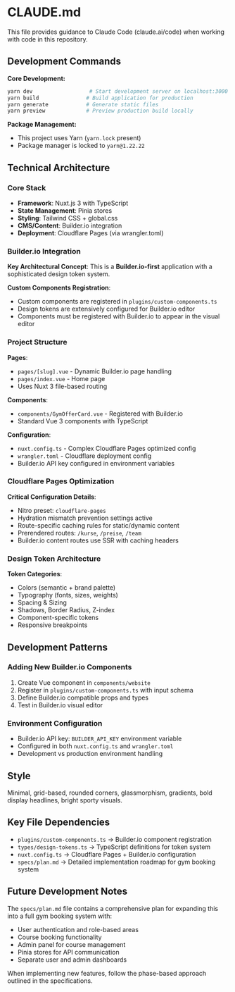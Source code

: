 # CLAUDE.md

This file provides guidance to Claude Code (claude.ai/code) when working with code in this repository.

## Development Commands

**Core Development:**
```bash
yarn dev                  # Start development server on localhost:3000
yarn build               # Build application for production
yarn generate            # Generate static files
yarn preview             # Preview production build locally
```

**Package Management:**
- This project uses Yarn (`yarn.lock` present)
- Package manager is locked to `yarn@1.22.22`

## Technical Architecture

### Core Stack
- **Framework**: Nuxt.js 3 with TypeScript
- **State Management**: Pinia stores
- **Styling**: Tailwind CSS + global.css
- **CMS/Content**: Builder.io integration
- **Deployment**: Cloudflare Pages (via wrangler.toml)

### Builder.io Integration

**Key Architectural Concept**: This is a **Builder.io-first** application with a sophisticated design token system.

**Custom Components Registration**: 
- Custom components are registered in `plugins/custom-components.ts`
- Design tokens are extensively configured for Builder.io editor
- Components must be registered with Builder.io to appear in the visual editor

### Project Structure

**Pages**: 
- `pages/[slug].vue` - Dynamic Builder.io page handling
- `pages/index.vue` - Home page
- Uses Nuxt 3 file-based routing

**Components**:
- `components/GymOfferCard.vue` - Registered with Builder.io
- Standard Vue 3 components with TypeScript

**Configuration**:
- `nuxt.config.ts` - Complex Cloudflare Pages optimized config
- `wrangler.toml` - Cloudflare deployment config
- Builder.io API key configured in environment variables

### Cloudflare Pages Optimization

**Critical Configuration Details**:
- Nitro preset: `cloudflare-pages`
- Hydration mismatch prevention settings active
- Route-specific caching rules for static/dynamic content
- Prerendered routes: `/kurse`, `/preise`, `/team`
- Builder.io content routes use SSR with caching headers

### Design Token Architecture

**Token Categories**:
- Colors (semantic + brand palette)  
- Typography (fonts, sizes, weights)
- Spacing & Sizing
- Shadows, Border Radius, Z-index
- Component-specific tokens
- Responsive breakpoints

## Development Patterns

### Adding New Builder.io Components
1. Create Vue component in `components/website`
2. Register in `plugins/custom-components.ts` with input schema
3. Define Builder.io compatible props and types
4. Test in Builder.io visual editor

### Environment Configuration
- Builder.io API key: `BUILDER_API_KEY` environment variable
- Configured in both `nuxt.config.ts` and `wrangler.toml`
- Development vs production environment handling

## Style
Minimal, grid-based, rounded corners, glassmorphism, gradients, bold display headlines, bright sporty visuals.  

## Key File Dependencies

- `plugins/custom-components.ts` → Builder.io component registration
- `types/design-tokens.ts` → TypeScript definitions for token system
- `nuxt.config.ts` → Cloudflare Pages + Builder.io configuration
- `specs/plan.md` → Detailed implementation roadmap for gym booking system

## Future Development Notes

The `specs/plan.md` file contains a comprehensive plan for expanding this into a full gym booking system with:
- User authentication and role-based areas
- Course booking functionality  
- Admin panel for course management
- Pinia stores for API communication
- Separate user and admin dashboards

When implementing new features, follow the phase-based approach outlined in the specifications.